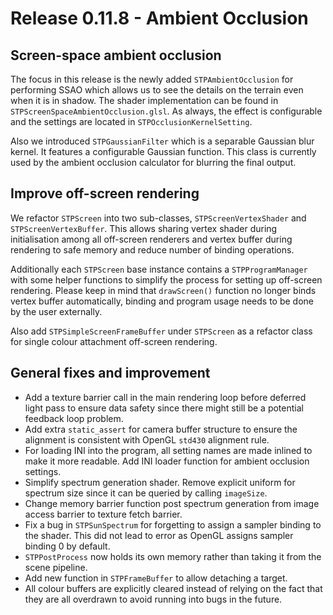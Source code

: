 # Release 0.11.8 - Ambient Occlusion

## Screen-space ambient occlusion

The focus in this release is the newly added `STPAmbientOcclusion` for performing SSAO which allows us to see the details on the terrain even when it is in shadow. The shader implementation can be found in `STPScreenSpaceAmbientOcclusion.glsl`. As always, the effect is configurable and the settings are located in `STPOcclusionKernelSetting`.

Also we introduced `STPGaussianFilter` which is a separable Gaussian blur kernel. It features a configurable Gaussian function. This class is currently used by the ambient occlusion calculator for blurring the final output.

## Improve off-screen rendering

We refactor `STPScreen` into two sub-classes, `STPScreenVertexShader` and `STPScreenVertexBuffer`. This allows sharing vertex shader during initialisation among all off-screen renderers and vertex buffer during rendering to safe memory and reduce number of binding operations.

Additionally each `STPScreen` base instance contains a `STPProgramManager` with some helper functions to simplify the process for setting up off-screen rendering. Please keep in mind that `drawScreen()` function no longer binds vertex buffer automatically, binding and program usage needs to be done by the user externally.

Also add `STPSimpleScreenFrameBuffer` under `STPScreen` as a refactor class for single colour attachment off-screen rendering.

## General fixes and improvement

- Add a texture barrier call in the main rendering loop before deferred light pass to ensure data safety since there might still be a potential feedback loop problem.
- Add extra `static_assert` for camera buffer structure to ensure the alignment is consistent with OpenGL `std430` alignment rule.
- For loading INI into the program, all setting names are made inlined to make it more readable. Add INI loader function for ambient occlusion settings.
- Simplify spectrum generation shader. Remove explicit uniform for spectrum size since it can be queried by calling `imageSize`.
- Change memory barrier function post spectrum generation from image access barrier to texture fetch barrier.
- Fix a bug in `STPSunSpectrum` for forgetting to assign a sampler binding to the shader. This did not lead to error as OpenGL assigns sampler binding 0 by default.
- `STPPostProcess` now holds its own memory rather than taking it from the scene pipeline.
- Add new function in `STPFrameBuffer` to allow detaching a target.
- All colour buffers are explicitly cleared instead of relying on the fact that they are all overdrawn to avoid running into bugs in the future.